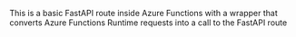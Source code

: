 This is a basic FastAPI route inside Azure Functions with a wrapper that converts Azure Functions Runtime requests into a call to the FastAPI route
